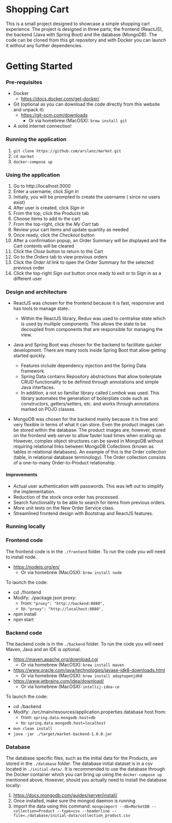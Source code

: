 # Shopping Cart
This is a small project designed to showcase a simple shopping cart experience. The project is designed in three parts; the frontend (ReactJS), the backend (Java with Spring Boot) and the database (MongoDB). The code can be cloned from this git repository and with Docker you can launch it without any further dependencies. 

# Getting Started
### Pre-requisites
* Docker
  * https://docs.docker.com/get-docker/
* Git (optional as you can download the code directly from this website and unpack it)
  * https://git-scm.com/downloads
    * Or via homebrew (MacOSX): ```brew install git```   
* A solid internet connection!

### Running the application
1. ```git clone https://github.com/arslanz/market.git``` 
2. ```cd market```
3. ```docker-compose up```

### Using the application
1. Go to http://localhost:3000
2. Enter a username, click *Sign in*
3. Initially, you will be prompted to create the username ( since no users exist)
4. After user is created, click *Sign in*
5. From the top, click the *Products* tab
6. Choose items to add to the cart
7. From the top-right, click the *My Cart* tab
8. Review your cart items and update quantity as needed
9. Once ready, click the *Checkout* button
10. After a confirmation popup, an Order Summary will be displayed and the Cart contents will be cleared
11. Click the *Close* button to return to the Cart
12. Go to the *Orders* tab to view previous orders
13. Click the *Order Id* link to open the Order Summary for the selected previous order
14. Click the top-right *Sign out* button once ready to exit or to Sign in as a different user


### Design and architecture
* ReactJS was chosen for the frontend because it is fast, responsive and has tools to manage state.
  * Within the ReactJS library, Redux was used to centralise state which is used by multiple components. This allows the state to be decoupled from components that are responsible for managing the view.

* Java and Spring Boot was chosen for the backend to facilitate quicker development. There are many tools inside Spring Boot that allow getting started quickly.
  * Features include dependency injection and the Spring Data framework.
  * Spring Data contains Repository abstractions that allow boilerplate CRUD functionality to be defined through annotations and simple Java interfaces.
  * In addition, a not so familiar library called *Lombok* was used. This library automates the generation of boilerplate code such as constructors, getters/setters, etc. and works through annotations marked on POJO classes.
  
* MongoDB was chosen for the backend mainly because it is free and very flexible in terms of what it can store. Even the product images can be stored within the database. The product images are, however, stored on the frontend web server to allow faster load times when scaling up. However, complex object structures can be saved in MongoDB without requiring relational links between MongoDB Collections (known as tables in relational databases). An example of this is the Order collection (table, in relational database terminology). The Order collection consists of a one-to-many Order-to-Product relationship.



#### Improvements
* Actual user authentication with passwords. This was left out to simplify the implementation.
* Reduction of the stock once order has processed.
* Search functionality to be able to search for items from previous orders.
* More unit tests on the New Order Service class.
* Streamlined frontend design with Bootstrap and ReactJS features.

### Running locally
### Frontend code
The frontend code is in the ```./frontend``` folder. To run the code you will need to install node.
* https://nodejs.org/en/
  * Or via homebrew (MacOSX): ```brew install node```

To launch the code:
* cd ./frontend
* Modify: ./package.json proxy:
  * from: ```"proxy": "http://backend:8080",```
  * to: ```"proxy": "http://localhost:8080",```
* npm install
* npm start  

### Backend code
The backend code is in the ```./backend``` folder. To run the code you will need Maven, Java and an IDE is optional.
* https://maven.apache.org/download.cgi
  * Or via homebrew (MacOSX): ```brew install maven```
* https://www.oracle.com/java/technologies/javase-jdk8-downloads.html
  * Or via homebrew (MacOSX): ```brew install adoptopenjdk8```
* https://www.jetbrains.com/idea/download/
  * Or via homebrew (MacOSX): ```intellij-idea-ce```
   
To launch the code:
* cd ./backend
* Modify: ./src/main/resources/application.properties database host from:
  * from: ```spring.data.mongodb.host=db```
  * to: ```spring.data.mongodb.host=localhost```
* ```mvn clean install```
* ```java -jar ./target/market-backend-1.0.0.jar```

### Database
The database specific files, such as the initial data for the Products, are stored in the ```./database``` folder. The database initial dataset is in a csv located in ```./initial-data/```. It is recommended to use the database through the Docker container which you can bring up using the ```docker-compose up``` mentioned above. However, should you actually need to install the database locally:

1. https://docs.mongodb.com/guides/server/install/
2. Once installed, make sure the mongod daemon is running
3. Import the data using this command:
```mongoimport --db=MarketDB --collection=Product --type=csv --headerline --file=./database/initial-data/collection_product.csv```
